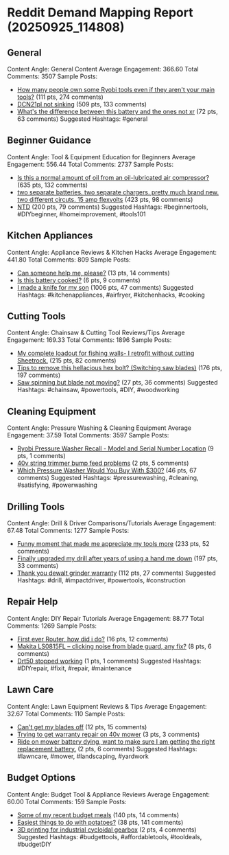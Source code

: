 # Reddit Demand Mapping Report (20250925_114808)

## General
Content Angle: General Content
Average Engagement: 366.60
Total Comments: 3507
Sample Posts:
- [How many people own some Ryobi tools even if they aren't your main tools?](https://reddit.com/r/Tools/comments/1nn6u0f/how_many_people_own_some_ryobi_tools_even_if_they/) (111 pts, 274 comments)
- [DCN21pl not sinking](https://reddit.com/r/Dewalt/comments/1nl34ne/dcn21pl_not_sinking/) (509 pts, 133 comments)
- [What's the difference between this battery and the ones not xr](https://reddit.com/r/Dewalt/comments/1no4472/whats_the_difference_between_this_battery_and_the/) (72 pts, 63 comments)
Suggested Hashtags: #general

## Beginner Guidance
Content Angle: Tool & Equipment Education for Beginners
Average Engagement: 556.44
Total Comments: 2737
Sample Posts:
- [Is this a normal amount of oil from an oil-lubricated air compressor?](https://reddit.com/r/Tools/comments/1npq3xr/is_this_a_normal_amount_of_oil_from_an/) (635 pts, 132 comments)
- [two separate batteries. two separate chargers. pretty much brand new. two different circuts. 15 amp flexvolts](https://reddit.com/r/Dewalt/comments/1no0ozo/two_separate_batteries_two_separate_chargers/) (423 pts, 98 comments)
- [NTD](https://reddit.com/r/Dewalt/comments/1nn1yko/ntd/) (200 pts, 79 comments)
Suggested Hashtags: #beginnertools, #DIYbeginner, #homeimprovement, #tools101

## Kitchen Appliances
Content Angle: Appliance Reviews & Kitchen Hacks
Average Engagement: 441.80
Total Comments: 809
Sample Posts:
- [Can someone help me, please?](https://reddit.com/r/Dewalt/comments/1nmgtje/can_someone_help_me_please/) (13 pts, 14 comments)
- [Is this battery cooked?](https://reddit.com/r/ryobi/comments/1nl9ztc/is_this_battery_cooked/) (6 pts, 9 comments)
- [I made a knife for my son](https://reddit.com/r/woodworking/comments/1nmvry5/i_made_a_knife_for_my_son/) (1006 pts, 47 comments)
Suggested Hashtags: #kitchenappliances, #airfryer, #kitchenhacks, #cooking

## Cutting Tools
Content Angle: Chainsaw & Cutting Tool Reviews/Tips
Average Engagement: 169.33
Total Comments: 1896
Sample Posts:
- [My complete loadout for fishing walls-  I retrofit without cutting Sheetrock.](https://reddit.com/r/Tools/comments/1nkbo3o/my_complete_loadout_for_fishing_walls_i_retrofit/) (215 pts, 82 comments)
- [Tips to remove this hellacious hex bolt? (Switching saw blades)](https://reddit.com/r/Tools/comments/1nnwv8r/tips_to_remove_this_hellacious_hex_bolt_switching/) (176 pts, 197 comments)
- [Saw spinning but blade not moving?](https://reddit.com/r/Dewalt/comments/1nme8l9/saw_spinning_but_blade_not_moving/) (27 pts, 36 comments)
Suggested Hashtags: #chainsaw, #powertools, #DIY, #woodworking

## Cleaning Equipment
Content Angle: Pressure Washing & Cleaning Equipment
Average Engagement: 37.59
Total Comments: 3597
Sample Posts:
- [Ryobi Pressure Washer Recall - Model and Serial Number Location](https://reddit.com/r/ryobi/comments/1nmbjl8/ryobi_pressure_washer_recall_model_and_serial/) (9 pts, 1 comments)
- [40v string trimmer bump feed problems](https://reddit.com/r/ryobi/comments/1nn1crl/40v_string_trimmer_bump_feed_problems/) (2 pts, 5 comments)
- [Which Pressure Washer Would You Buy With $300?](https://reddit.com/r/HomeImprovement/comments/1nn38bo/which_pressure_washer_would_you_buy_with_300/) (46 pts, 67 comments)
Suggested Hashtags: #pressurewashing, #cleaning, #satisfying, #powerwashing

## Drilling Tools
Content Angle: Drill & Driver Comparisons/Tutorials
Average Engagement: 67.48
Total Comments: 1277
Sample Posts:
- [Funny moment that made me appreciate my tools more](https://reddit.com/r/Tools/comments/1np9p8n/funny_moment_that_made_me_appreciate_my_tools_more/) (233 pts, 52 comments)
- [Finally upgraded my drill after years of using a hand me down](https://reddit.com/r/Tools/comments/1nogcch/finally_upgraded_my_drill_after_years_of_using_a/) (197 pts, 33 comments)
- [Thank you dewalt grinder warranty](https://reddit.com/r/Tools/comments/1nlzgyy/thank_you_dewalt_grinder_warranty/) (112 pts, 27 comments)
Suggested Hashtags: #drill, #impactdriver, #powertools, #construction

## Repair Help
Content Angle: DIY Repair Tutorials
Average Engagement: 88.77
Total Comments: 1269
Sample Posts:
- [First ever Router, how did i do?](https://reddit.com/r/Dewalt/comments/1nku00q/first_ever_router_how_did_i_do/) (16 pts, 12 comments)
- [Makita LS0815FL – clicking noise from blade guard, any fix?](https://reddit.com/r/Makita/comments/1nluwrt/makita_ls0815fl_clicking_noise_from_blade_guard/) (8 pts, 6 comments)
- [Drt50 stopped working](https://reddit.com/r/Makita/comments/1nnp0ui/drt50_stopped_working/) (1 pts, 1 comments)
Suggested Hashtags: #DIYrepair, #fixit, #repair, #maintenance

## Lawn Care
Content Angle: Lawn Equipment Reviews & Tips
Average Engagement: 32.67
Total Comments: 110
Sample Posts:
- [Can't get my blades off](https://reddit.com/r/ryobi/comments/1nm43z5/cant_get_my_blades_off/) (12 pts, 15 comments)
- [Trying to get warranty repair on 40v mower](https://reddit.com/r/ryobi/comments/1npe0rk/trying_to_get_warranty_repair_on_40v_mower/) (3 pts, 3 comments)
- [Ride on mower battery dying, want to make sure I am getting the right replacement battery.](https://reddit.com/r/ryobi/comments/1noifs6/ride_on_mower_battery_dying_want_to_make_sure_i/) (2 pts, 6 comments)
Suggested Hashtags: #lawncare, #mower, #landscaping, #yardwork

## Budget Options
Content Angle: Budget Tool & Appliance Reviews
Average Engagement: 60.00
Total Comments: 159
Sample Posts:
- [Some of my recent budget meals](https://reddit.com/r/budgetfood/comments/1nktx19/some_of_my_recent_budget_meals/) (140 pts, 14 comments)
- [Easiest things to do with potatoes?](https://reddit.com/r/cookingforbeginners/comments/1nph3mo/easiest_things_to_do_with_potatoes/) (38 pts, 141 comments)
- [3D printing for industrial cycloidal gearbox](https://reddit.com/r/AskEngineers/comments/1nonr31/3d_printing_for_industrial_cycloidal_gearbox/) (2 pts, 4 comments)
Suggested Hashtags: #budgettools, #affordabletools, #tooldeals, #budgetDIY

